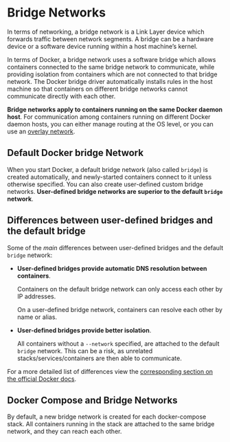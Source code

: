 # Bridge Networks

In terms of networking, a bridge network is a Link Layer device which forwards traffic between network segments. A bridge can be a hardware device or a software device running within a host machine’s kernel.

In terms of Docker, a bridge network uses a software bridge which allows containers connected to the same bridge network to communicate, while providing isolation from containers which are not connected to that bridge network. The Docker bridge driver automatically installs rules in the host machine so that containers on different bridge networks cannot communicate directly with each other.

**Bridge networks apply to containers running on the same Docker daemon host**. For communication among containers running on different Docker daemon hosts, you can either manage routing at the OS level, or you can use an [overlay network](https://docs.docker.com/network/overlay/).

## Default Docker bridge Network

When you start Docker, a default bridge network (also called `bridge`) is created automatically, and newly-started containers connect to it unless otherwise specified. You can also create user-defined custom bridge networks. **User-defined bridge networks are superior to the default `bridge` network**.

## Differences between user-defined bridges and the default bridge

Some of the _main_ differences between user-defined bridges and the default `bridge` network:

- **User-defined bridges provide automatic DNS resolution between containers**.

    Containers on the default bridge network can only access each other by IP addresses.

    On a user-defined bridge network, containers can resolve each other by name or alias.

- **User-defined bridges provide better isolation**.

    All containers without a `--network` specified, are attached to the default `bridge` network. This can be a risk, as unrelated stacks/services/containers are then able to communicate.

For a more detailed list of differences view the [corresponding section on the official Docker docs](https://docs.docker.com/network/bridge/#differences-between-user-defined-bridges-and-the-default-bridge).

## Docker Compose and Bridge Networks

By default, a new bridge network is created for each docker-compose stack. All containers running in the stack are attached to the same bridge network, and they can reach each other.
